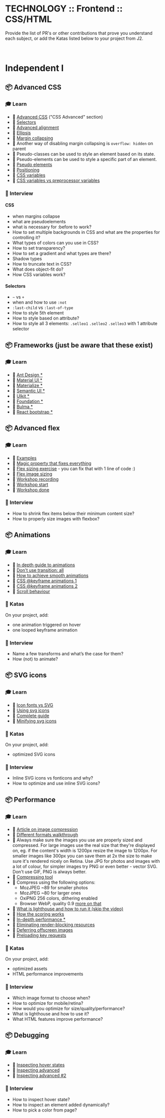 # TECHNOLOGY :: Frontend :: CSS/HTML

Provide the list of PR's or other contributions that prove you understand each subject, or add the Katas listed below to your project from J2.

&nbsp;

# Independent I

## 📦 Advanced CSS

### 🎓 Learn

* 📗 [Advanced CSS](https://www.w3schools.com/Css/css3_borders.asp) ("CSS Advanced" section)
* 📗 [Selectors](https://code.tutsplus.com/tutorials/the-30-css-selectors-you-must-memorize--net-16048)
* 📗 [Advanced alignment](https://www.smashingmagazine.com/2019/03/css-alignment/)
* 📗 [Ellipsis](https://css-tricks.com/snippets/css/truncate-string-with-ellipsis/)
* 📗 [Margin collapsing](https://css-tricks.com/what-you-should-know-about-collapsing-margins/)
* 📗 Another way of disabling margin collapsing is `overflow: hidden` on parent
* 📗 Pseudo-classes can be used to style an element based on its state.
* 📗 Pseudo-elements can be used to style a specific part of an element.
* 📗 [Pseudo elements](https://css-tricks.com/pseudo-class-selectors/)
* 📗 [Positioning](https://developer.mozilla.org/en-US/docs/Web/CSS/position)
* 📗 [CSS variables](https://developer.mozilla.org/en-US/docs/Web/CSS/Using_CSS_custom_properties)
* 📗 [CSS variables vs preprocessor variables](https://css-tricks.com/difference-between-types-of-css-variables/)


### 🎤 Interview

#### CSS
* when margins collapse
* what are pseudoelements
* what is necessary for :before to work?
* How to set multiple backgrounds in CSS and what are the properties for controlling it?
* What types of colors can you use in CSS?
* How to set transparency?
* How to set a gradient and what types are there?
* Shadow types
* How to truncate text in CSS?
* What does object-fit do?
* How CSS variables work?

#### Selectors
* `~` vs `+`
* when and how to use `:not`
* `:last-child` vs `:last-of-type`
* How to style 5th element
* How to style based on attribute?
* How to style all 3 elements: `.selleo1` `.selleo2` `.selleo3` with 1 attribute selector


## 📦 Frameworks (just be aware that these exist)

### 🎓 Learn

* 📗 [Ant Design *](https://ant.design/)
* 📗 [Material UI *](https://material-ui.com/)
* 📗 [Materialize *](https://materializecss.com/)
* 📗 [Semantic UI *](https://semantic-ui.com/)
* 📗 [UIkit *](https://getuikit.com/)
* 📗 [Foundation *](https://foundation.zurb.com/)
* 📗 [Bulma *](https://bulma.io/)
* 📗 [React bootstrap *](https://react-bootstrap.github.io/)


## 📦 Advanced flex

### 🎓 Learn

* 📗 [Examples](https://medium.freecodecamp.org/the-ultimate-guide-to-flexbox-learning-through-examples-8c90248d4676)
* 📗 [Magic property that fixes everything](https://dfmcphee.com/flex-items-and-min-width-0/)
* 📗 [Flex sizing exercise](https://codepen.io/ArekJanik/pen/dwOJma) - you can fix that with 1 line of code :)
* 📗 [Flex image sizing](https://codepen.io/ArekJanik/pen/ZEOjVLG)
* 📗 [Workshop recording](https://www.youtube.com/watch?v=_OmSic-XicI)
* 📗 [Workshop start](https://codepen.io/ArekJanik/pen/VgXzwJ)
* 📗 [Workshop done](https://codepen.io/ArekJanik/pen/RdbrNQ)


### 🎤 Interview

* How to shrink flex items below their minimum content size?
* How to properly size images with flexbox?


## 📦 Animations

### 🎓 Learn
 
* 📗 [In depth guide to animations](https://www.adobe.com/devnet/archive/html5/articles/using-css3-transitions-a-comprehensive-guide.html)
* 📗 [Don't use transition: all](https://stackoverflow.com/questions/8947441/css3-transitions-is-transition-all-slower-than-transition-x)
* 📗 [How to achieve smooth animations](https://medium.com/outsystems-experts/how-to-achieve-60-fps-animations-with-css3-db7b98610108)
* 📗 [CSS @keyframe animations 1](https://css-tricks.com/snippets/css/keyframe-animation-syntax/)
* 📗 [CSS @keyframe animations 2](https://robots.thoughtbot.com/css-animation-for-beginners)
* 📗 [Scroll behaviour](https://developer.mozilla.org/en-US/docs/Web/CSS/scroll-behavior)

### 📝 Katas

On your project, add:
* one animation triggered on hover
* one looped keyframe animation

### 🎤 Interview

* Name a few transforms and what’s the case for them?
* How (not) to animate?


## 📦 SVG icons

### 🎓 Learn
 
* 📗 [Icon fonts vs SVG](https://css-tricks.com/icon-fonts-vs-svg/)
* 📗 [Using svg icons](https://css-tricks.com/pretty-good-svg-icon-system/)
* 📗 [Complete guide](https://blog.usejournal.com/svg-icons-from-sketch-to-react-dfbedbf56484)
* 📗 [Minifying svg icons](https://jakearchibald.github.io/svgomg/)

### 📝 Katas

On your project, add:
* optimized SVG icons

### 🎤 Interview

* Inline SVG icons vs fonticons and why?
* How to optimize and use inline SVG icons?


## 📦 Performance

### 🎓 Learn
 
* 📗 [Article on image compression](https://medium.com/@arekjanik/compressing-assets-for-web-dbfd25674c2e?sk=8a53480e19ae65bf2a6343b32af63b46)
* 📗 [Different formats walkthrough](https://gizmodo.com/what-s-the-difference-between-jpg-png-and-gif-5656669)
* 📗 Always make sure the images you use are properly sized and compressed. For large images use the real size that they're displayed on, eg. if the content's width is 1200px resize the image to 1200px. For smaller images like 300px you can save them at 2x the size to make sure it's rendered nicely on Retina. Use JPG for photos and images with a lot of colour, for simpler images try PNG or even better - vector SVG. Don't use GIF, PNG is always better.
* 📗 [Compressing tool](https://squoosh.app/)
* 📗 Compress using the following options:
    * MozJPEG ~89 for smaller photos
    * MozJPEG ~80 for larger ones
    * OxiPNG 256 colors, dithering enabled
    * Browser WebP, quality 0.9 [more on that](https://selleo.com/til/posts/9kdnziefk3-great-case-for-webp-format)
* 📗 [What is lighthouse and how to run it (skip the video)](https://developers.google.com/web/tools/lighthouse)
* 📗 [How the scoring works](https://web.dev/performance-scoring/)
* 📗 [In-depth performance *](https://web.dev/lighthouse-performance/)
* 📗 [Eliminating render-blocking resources](https://www.digitalocean.com/community/tutorials/html-defer-async)
* 📗 [Deferring offscreen images](https://css-tricks.com/native-lazy-loading/)
* 📗 [Preloading key requests](https://developer.mozilla.org/en-US/docs/Web/HTML/Preloading_content)

### 📝 Katas

On your project, add:
* optimized assets
* HTML performance improvements

### 🎤 Interview

* Which image format to choose when?
* How to optimize for mobile/retina?
* How would you optimize for size/quality/performance?
* What is lighthouse and how to use it?
* What HTML features improve performance?


## 📦 Debugging

### 🎓 Learn
 
* 📗 [Inspecting hover states](https://coderwall.com/p/s_g9qg/use-chrome-dev-tools-to-force-element-state-hover-debugging)
* 📗 [Inspecting advanced](https://selleo.com/til/posts/ok8w4vaod0-inspecting-elements-that-disappear-from-dom)
* 📗 [Inspecting advanced #2](https://selleo.com/til/posts/zymr9yhtjf-inspecting-elements-that-disappear-from-dom-2)

### 🎤 Interview

* How to inspect hover state?
* How to inspect an element added dynamically?
* How to pick a color from page?
